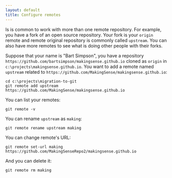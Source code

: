 ```yaml
---
layout: default
title: Configure remotes
---
```


Is is common to work with more than one remote repository. For example, you have 
a fork of an open source repository. Your fork is your `origin` remote and 
remote original repository is commonly called `upstream`. You can also have more 
remotes to see what is doing other people with their forks.

Suppose that your name is "Bart Simpson", you have a repository `https://github.com/bartsimpson/makingsense.github.io` cloned as `origin` in `c:\projects\makingsense.github.io`. You want to add a remote named `upstream` related to `https://github.com/MakingSense/makingsense.github.io`:

    cd c:\projects\migration-to-git
	git remote add upstream https://github.com/MakingSense/makingsense.github.io

You can list your remotes:

    git remote -v
	
You can rename `upstream` as `making`:

    git remote rename upstream making

You can change remote's URL:
	
    git remote set-url making https://github.com/MakingSenseRepo2/makingsense.github.io
	
And you can delete it:

    git remote rm making

